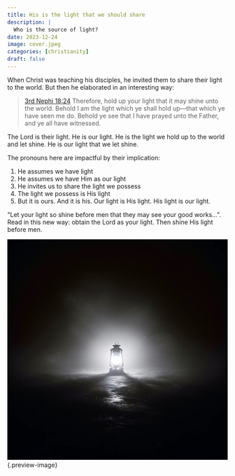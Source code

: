 ```yaml
---
title: His is the light that we should share
description: |
  Who is the source of light?
date: 2023-12-24
image: cover.jpeg
categories: [christianity]
draft: false
---
```


When Christ was teaching his disciples, he invited them to share their light to the world. But then he elaborated in an interesting way:

> [3rd Nephi 18:24](https://www.churchofjesuschrist.org/study/scriptures/bofm/3-ne/18?id=p24&lang=eng#p24) Therefore, hold up your light that it may shine unto the world. Behold I am the light which ye shall hold up—that which ye have seen me do. Behold ye see that I have prayed unto the Father, and ye all have witnessed.

The Lord is their light. He is our light. He is the light we hold up to the world and let shine. He is our light that we let shine. 

The pronouns here are impactful by their implication:

1. He assumes we have light
2. He assumes we have Him as our light
3. He invites us to share the light we possess
4. The light we possess is His light
5. But it is ours. And it is his. Our light is His light. His light is our light. 

"Let your light so shine before men that they may see your good works...". Read in this new way: obtain the Lord as your light. Then shine His light before men. 

![](photo.jpeg){.preview-image}


